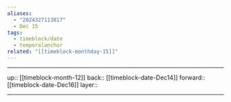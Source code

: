 ```yaml
---
aliases:
  - "2024327113817"
  - Dec 15
tags:
  - timeblock/date
  - temporalanchor
related: "[[timeblock-monthday-15]]"
---
```




***

up:: [[timeblock-month-12]]
back:: [[timeblock-date-Dec14]]
forward:: [[timeblock-date-Dec16]]
layer:: 

***

